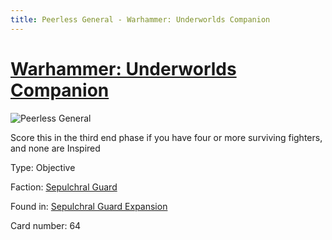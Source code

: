 ```yaml
---
title: Peerless General - Warhammer: Underworlds Companion
---
```


# [Warhammer: Underworlds Companion](https://guidokessels.github.io/wh-underworlds)

  

![Peerless General](https://warhammerunderworlds.com/wp-content/uploads/sites/6/2017/12/064_ENG-Peerless-General.png)

Score this in the third end phase if you have four or more surviving fighters, and none are Inspired

Type: Objective

Faction: [Sepulchral Guard](https://guidokessels.github.io/wh-underworlds/factions/sepulchral-guard)

Found in: [Sepulchral Guard Expansion](https://guidokessels.github.io/wh-underworlds/locations/sepulchral-guard-expansion)

Card number: 64
